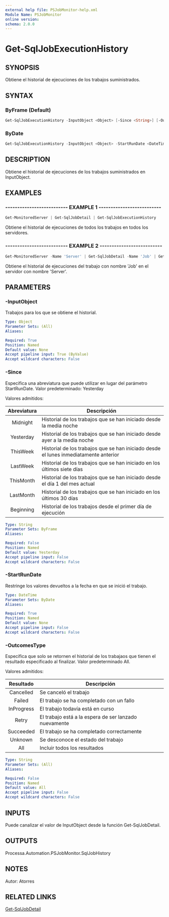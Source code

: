 ```yaml
---
external help file: PSJobMonitor-help.xml
Module Name: PSJobMonitor
online version: 
schema: 2.0.0
---
```


# Get-SqlJobExecutionHistory

## SYNOPSIS
Obtiene el historial de ejecuciones de los trabajos suministrados.

## SYNTAX

### ByFrame (Default)
```powershell
Get-SqlJobExecutionHistory -InputObject <Object> [-Since <String>] [-OutcomesType <String>]
```

### ByDate
```powershell
Get-SqlJobExecutionHistory -InputObject <Object> -StartRunDate <DateTime> [-OutcomesType <String>]
```

## DESCRIPTION
Obtiene el historial de ejecuciones de los trabajos suministrados en InputObject.

## EXAMPLES

### -------------------------- EXAMPLE 1 --------------------------
```powershell
Get-MonitoredServer | Get-SqlJobDetail | Get-SqlJobExecutionHistory
```

Obtiene el historial de ejecuciones de todos los trabajos en todos los servidores.

### -------------------------- EXAMPLE 2 --------------------------
```powershell
Get-MonitoredServer -Name 'Server' | Get-SqlJobDetail -Name 'Job' | Get-SqlJobExecutionHistory
```

Obtiene el historial de ejecuciones del trabajo con nombre 'Job' en el servidor con nombre 'Server'.

## PARAMETERS

### -InputObject
Trabajos para los que se obtiene el historial.

```yaml
Type: Object
Parameter Sets: (All)
Aliases: 

Required: True
Position: Named
Default value: None
Accept pipeline input: True (ByValue)
Accept wildcard characters: False
```

### -Since
Especifica una abreviatura que puede utilizar en lugar del parámetro StartRunDate.
Valor predeterminado: Yesterday

Valores admitidos:

| Abreviatura | Descripción |
|:-----:|-------------|
| Midnight | Historial de los trabajos que se han iniciado desde la media noche |
| Yesterday | Historial de los trabajos que se han iniciado desde ayer a la media noche |
| ThisWeek | Historial de los trabajos que se han iniciado desde el lunes inmediatamente anterior |
| LastWeek | Historial de los trabajos que se han iniciado en los últimos siete días |
| ThisMonth | Historial de los trabajos que se han iniciado desde el día 1 del mes actual |
| LastMonth | Historial de los trabajos que se han iniciado en los últimos 30 días |
| Beginning | Historial de los trabajos desde el primer día de ejecución |

```yaml
Type: String
Parameter Sets: ByFrame
Aliases: 

Required: False
Position: Named
Default value: Yesterday
Accept pipeline input: False
Accept wildcard characters: False
```

### -StartRunDate
Restringe los valores devueltos a la fecha en que se inició el trabajo.

```yaml
Type: DateTime
Parameter Sets: ByDate
Aliases: 

Required: True
Position: Named
Default value: None
Accept pipeline input: False
Accept wildcard characters: False
```

### -OutcomesType
Especifica que solo se retornen el historial de los trabajaos que tienen el resultado especificado al finalizar.
Valor predeterminado All.

Valores admitidos:

| Resultado | Descripción |
|:-----:|-------------|
| Cancelled | Se canceló el trabajo |
| Failed | El trabajo se ha completado con un fallo |
| InProgress | El trabajo todavía está en curso |
| Retry | El trabajo está a la espera de ser lanzado nuevamente |
| Succeeded | El trabajo se ha completado correctamente |
| Unknown | Se desconoce el estado del trabajo |
| All | Incluir todos los resultados |

```yaml
Type: String
Parameter Sets: (All)
Aliases: 

Required: False
Position: Named
Default value: All
Accept pipeline input: False
Accept wildcard characters: False
```

## INPUTS
Puede canalizar el valor de InputObject desde la función Get-SqlJobDetail.

## OUTPUTS
Processa.Automation.PSJobMonitor.SqlJobHistory

## NOTES
Autor: Atorres

## RELATED LINKS
[Get-SqlJobDetail](Get-SqlJobDetail)
